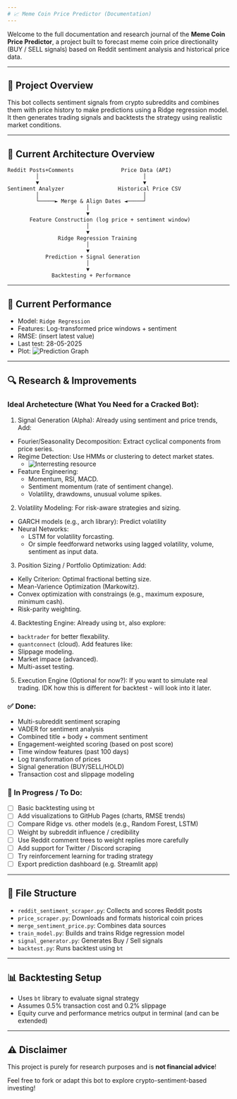 ```yaml
---
# 📈 Meme Coin Price Predictor (Documentation)
---
```


Welcome to the full documentation and research journal of the **Meme Coin Price Predictor**, a project built to forecast meme coin price directionality (BUY / SELL signals) based on Reddit sentiment analysis and historical price data.

---

## 🧠 Project Overview
This bot collects sentiment signals from crypto subreddits and combines them with price history to make predictions using a Ridge regression model. It then generates trading signals and backtests the strategy using realistic market conditions.

---

## 🧱 Current Architecture Overview

```
Reddit Posts+Comments               Price Data (API)           
         │                                 │
         ▼                                 ▼
Sentiment Analyzer                 Historical Price CSV
         │                                 │
         └─────► Merge & Align Dates ◄─────┘
                         │
                         ▼
       Feature Construction (log price + sentiment window)
                         │
                         ▼
                Ridge Regression Training
                         │
                         ▼
            Prediction + Signal Generation
                         │
                         ▼
              Backtesting + Performance
```

---

## 🧪 Current Performance

- Model: `Ridge Regression`
- Features: Log-transformed price windows + sentiment
- RMSE: (insert latest value)
- Last test: 28-05-2025
- Plot: ![Prediction Graph](assets/model_performance.png)

---

## 🔍 Research & Improvements

### Ideal Archetecture (What You Need for a Cracked Bot):

1. Signal Generation (Alpha):
Already using sentiment and price trends, Add:
- Fourier/Seasonality Decomposition: Extract cyclical components from price series.
- Regime Detection: Use HMMs or clustering to detect market states.
    - ![Interresting resource](https://medium.com/@tballz/regime-detection-and-prediction-in-financial-markets-lesson-1-simple-tutorial-42ee5bf18d61)
- Feature Engineering: 
    - Momentum, RSI, MACD.
    - Sentiment momentum (rate of sentiment change).
    - Volatility, drawdowns, unusual volume spikes.

2. Volatility Modeling:
For risk-aware strategies and sizing.
- GARCH models (e.g., arch library): Predict volatility
- Neural Networks:
    - LSTM for volatility forcasting.
    - Or simple feedforward networks using lagged volatility, volume, sentiment as input data.

3. Position Sizing / Portfolio Optimization:
Add:
- Kelly Criterion: Optimal fractional betting size.
- Mean-Varience Optimization (Markowitz).
- Convex optimization with constraings (e.g., maximum exposure, minimum cash).
- Risk-parity weighting.

4. Backtesting Engine:
Already using `bt`, also explore:
- `backtrader` for better flexability.
- `quantconnect` (cloud).
Add features like: 
- Slippage modeling.
- Market impace (advanced).
- Multi-asset testing.

5. Execution Engine (Optional for now?):
If you want to simulate real trading. IDK how this is different for backtest - will look into it later.

### ✅ Done:
- Multi-subreddit sentiment scraping
- VADER for sentiment analysis
- Combined title + body + comment sentiment
- Engagement-weighted scoring (based on post score)
- Time window features (past 100 days)
- Log transformation of prices
- Signal generation (BUY/SELL/HOLD)
- Transaction cost and slippage modeling

### 🧪 In Progress / To Do:
- [ ] Basic backtesting using `bt`
- [ ] Add visualizations to GitHub Pages (charts, RMSE trends)
- [ ] Compare Ridge vs. other models (e.g., Random Forest, LSTM)
- [ ] Weight by subreddit influence / credibility
- [ ] Use Reddit comment trees to weight replies more carefully
- [ ] Add support for Twitter / Discord scraping
- [ ] Try reinforcement learning for trading strategy
- [ ] Export prediction dashboard (e.g. Streamlit app)

---

## 📁 File Structure
- `reddit_sentiment_scraper.py`: Collects and scores Reddit posts
- `price_scraper.py`: Downloads and formats historical coin prices
- `merge_sentiment_price.py`: Combines data sources
- `train_model.py`: Builds and trains Ridge regression model
- `signal_generator.py`: Generates Buy / Sell signals
- `backtest.py`: Runs backtest using `bt`

---

## 📊 Backtesting Setup
- Uses `bt` library to evaluate signal strategy
- Assumes 0.5% transaction cost and 0.2% slippage
- Equity curve and performance metrics output in terminal (and can be extended)

---

## ⚠️ Disclaimer
This project is purely for research purposes and is **not financial advice**!

Feel free to fork or adapt this bot to explore crypto-sentiment-based investing!
